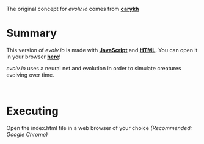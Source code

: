 The original concept for *evolv\.io* comes from **[carykh](https://www.youtube.com/watch?v=OLnv8QaEDL0)**

# Summary
This version of *evolv\.io* is made with **[JavaScript](https://developer.mozilla.org/en-US/docs/Web/JavaScript)** and **[HTML](https://developer.mozilla.org/en-US/docs/Web/HTML)**. You can open it in your browser **[here](https://evolvio4all.github.io/)**!

*evolv\.io* uses a neural net and evolution in order to simulate creatures evolving over time.

&nbsp;

# Executing
Open the index.html file in a web browser of your choice *(Recommended: Google Chrome)*
